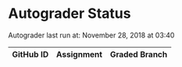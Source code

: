 # Autograder Status
Autograder last run at: November 28, 2018 at 03:40

| GitHub ID | Assignment | Graded Branch |
|-----------|------------|---------------|
